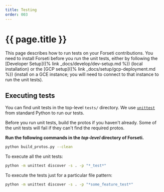 ```yaml
---
title: Testing
order: 003
---
```

# {{ page.title }}

This page describes how to run tests on your Forseti contributions. You need to
install Forseti before you run the unit tests, either by following the
[Developer Setup]({% link _docs/develop/dev-setup.md %}) (local installation) 
or the [GCP setup]({% link _docs/setup/gcp-deployment.md %}) 
(install on a GCE instance; you will need to connect to that instance to run the unit tests).

## Executing tests

You can find unit tests in the top-level `tests/` directory. We use [`unittest`](https://docs.python.org/2/library/unittest.html)
from standard Python to run our tests.

Before you run unit tests, build the protos if you haven't already.
Some of the unit tests will fail if they can't find the required protos.

**Run the following commands in the _top-level_ directory of Forseti.**

  ```bash
  python build_protos.py --clean
  ```

To execute all the unit tests:

  ```bash
  python -m unittest discover -s . -p "*_test*"
  ```

To execute the tests just for a particular file pattern:

  ```bash
  python -m unittest discover -s . -p "*some_feature_test*"
  ```
